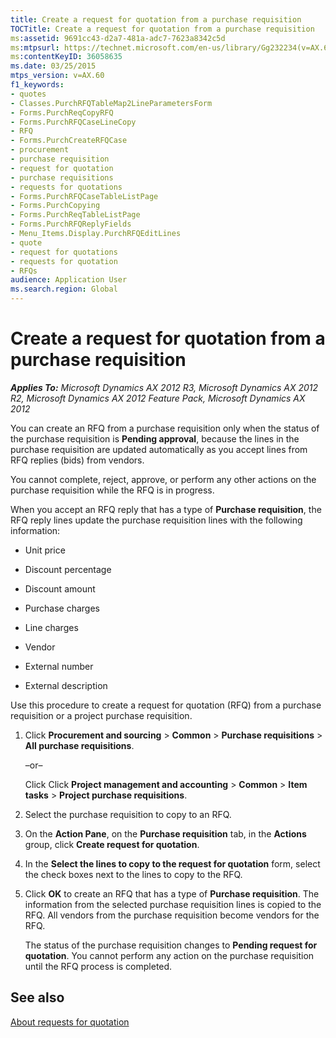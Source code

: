 ```yaml
---
title: Create a request for quotation from a purchase requisition
TOCTitle: Create a request for quotation from a purchase requisition
ms:assetid: 9691cc43-d2a7-481a-adc7-7623a8342c5d
ms:mtpsurl: https://technet.microsoft.com/en-us/library/Gg232234(v=AX.60)
ms:contentKeyID: 36058635
ms.date: 03/25/2015
mtps_version: v=AX.60
f1_keywords:
- quotes
- Classes.PurchRFQTableMap2LineParametersForm
- Forms.PurchReqCopyRFQ
- Forms.PurchRFQCaseLineCopy
- RFQ
- Forms.PurchCreateRFQCase
- procurement
- purchase requisition
- request for quotation
- purchase requisitions
- requests for quotations
- Forms.PurchRFQCaseTableListPage
- Forms.PurchCopying
- Forms.PurchReqTableListPage
- Forms.PurchRFQReplyFields
- Menu_Items.Display.PurchRFQEditLines
- quote
- request for quotations
- requests for quotation
- RFQs
audience: Application User
ms.search.region: Global
---
```


# Create a request for quotation from a purchase requisition 


_**Applies To:** Microsoft Dynamics AX 2012 R3, Microsoft Dynamics AX 2012 R2, Microsoft Dynamics AX 2012 Feature Pack, Microsoft Dynamics AX 2012_

You can create an RFQ from a purchase requisition only when the status of the purchase requisition is **Pending approval**, because the lines in the purchase requisition are updated automatically as you accept lines from RFQ replies (bids) from vendors.

You cannot complete, reject, approve, or perform any other actions on the purchase requisition while the RFQ is in progress.

When you accept an RFQ reply that has a type of **Purchase requisition**, the RFQ reply lines update the purchase requisition lines with the following information:

  - Unit price

  - Discount percentage

  - Discount amount

  - Purchase charges

  - Line charges

  - Vendor

  - External number

  - External description

Use this procedure to create a request for quotation (RFQ) from a purchase requisition or a project purchase requisition.

1.  Click **Procurement and sourcing** \> **Common** \> **Purchase requisitions** \> **All purchase requisitions**.
    
    –or–
    
    Click Click **Project management and accounting** \> **Common** \> **Item tasks** \> **Project purchase requisitions**.

2.  Select the purchase requisition to copy to an RFQ.

3.  On the **Action Pane**, on the **Purchase requisition** tab, in the **Actions** group, click **Create request for quotation**.

4.  In the **Select the lines to copy to the request for quotation** form, select the check boxes next to the lines to copy to the RFQ.

5.  Click **OK** to create an RFQ that has a type of **Purchase requisition**. The information from the selected purchase requisition lines is copied to the RFQ. All vendors from the purchase requisition become vendors for the RFQ.
    
    The status of the purchase requisition changes to **Pending request for quotation**. You cannot perform any action on the purchase requisition until the RFQ process is completed.

## See also

[About requests for quotation](about-requests-for-quotation.md)

  



